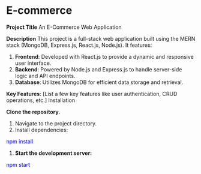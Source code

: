 # E-commerce

**Project Title**
An E-Commerce Web Application

**Description**
This project is a full-stack web application built using the MERN stack (MongoDB, Express.js, React.js, Node.js). It features:

1. **Frontend**: Developed with React.js to provide a dynamic and responsive user interface.
2. **Backend**: Powered by Node.js and Express.js to handle server-side logic and API endpoints.
3. **Database**: Utilizes MongoDB for efficient data storage and retrieval.

**Key Features**: [List a few key features like user authentication, CRUD operations, etc.]
Installation

**Clone the repository.**

1. Navigate to the project directory.
1. Install dependencies:

<span style="color: blue;">npm install</span>

1. **Start the development server:**

<span style="color: blue;">npm start</span>
